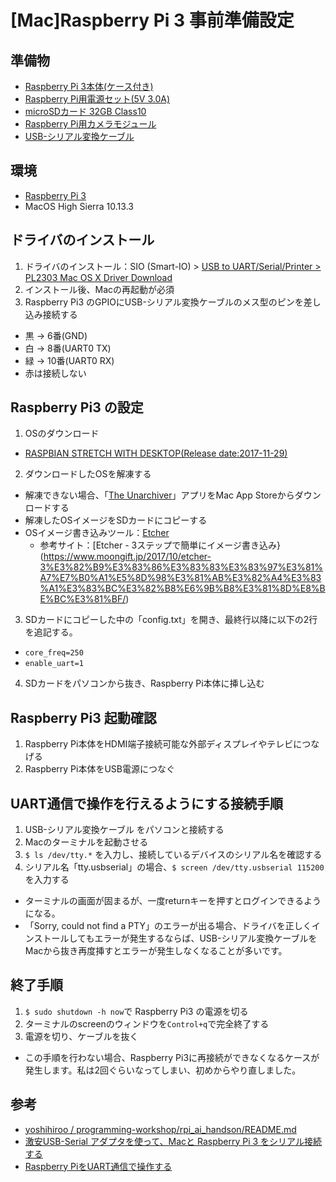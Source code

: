 # [Mac]Raspberry Pi 3 事前準備設定

## 準備物
- [Raspberry Pi 3本体(ケース付き)](http://amzn.to/2o2kDyu)
- [Raspberry Pi用電源セット(5V 3.0A)](http://amzn.to/2EKAxao)
- [microSDカード 32GB Class10](http://amzn.to/2sze6zW)
- [Raspberry Pi用カメラモジュール](http://amzn.to/2o32ccO)
- [USB-シリアル変換ケーブル](http://amzn.to/2EHbNQm)

## 環境
- [Raspberry Pi 3](http://amzn.to/2o2kDyu)
- MacOS High Sierra 10.13.3

## ドライバのインストール
1. ドライバのインストール：SIO (Smart-IO)  > [USB to UART/Serial/Printer  > PL2303 Mac OS X Driver Download](http://www.prolific.com.tw/us/showproduct.aspx?p_id=229&pcid=41)
2. インストール後、Macの再起動が必須
3. Raspberry Pi3 のGPIOにUSB-シリアル変換ケーブルのメス型のピンを差し込み接続する
  - 黒 -> 6番(GND)
  - 白 -> 8番(UART0 TX)
  -  緑 -> 10番(UART0 RX)
  - 赤は接続しない

## Raspberry Pi3 の設定
1. OSのダウンロード
  - [RASPBIAN STRETCH WITH DESKTOP(Release date:2017-11-29)](http://ftp.jaist.ac.jp/pub/raspberrypi/raspbian/images/raspbian-2017-12-01/2017-11-29-raspbian-stretch.zip)
2. ダウンロードしたOSを解凍する
  - 解凍できない場合、「[The Unarchiver](https://itunes.apple.com/jp/app/the-unarchiver/id425424353?mt=12)」アプリをMac App Storeからダウンロードする
  - 解凍したOSイメージをSDカードにコピーする
  - OSイメージ書き込みツール：[Etcher](https://etcher.io/)
    - 参考サイト：[Etcher - 3ステップで簡単にイメージ書き込み}(https://www.moongift.jp/2017/10/etcher-3%E3%82%B9%E3%83%86%E3%83%83%E3%83%97%E3%81%A7%E7%B0%A1%E5%8D%98%E3%81%AB%E3%82%A4%E3%83%A1%E3%83%BC%E3%82%B8%E6%9B%B8%E3%81%8D%E8%BE%BC%E3%81%BF/)
3. SDカードにコピーした中の「config.txt」を開き、最終行以降に以下の2行を追記する。
  - `core_freq=250`
  - `enable_uart=1`
4. SDカードをパソコンから抜き、Raspberry Pi本体に挿し込む

##  Raspberry Pi3 起動確認
1. Raspberry Pi本体をHDMI端子接続可能な外部ディスプレイやテレビにつなげる
2. Raspberry Pi本体をUSB電源につなぐ

## UART通信で操作を行えるようにする接続手順
1. USB-シリアル変換ケーブル をパソコンと接続する
2. Macのターミナルを起動させる
3. `$ ls /dev/tty.*` を入力し、接続しているデバイスのシリアル名を確認する
4. シリアル名「tty.usbserial」の場合、`$ screen /dev/tty.usbserial 115200` を入力する
  - ターミナルの画面が固まるが、一度returnキーを押すとログインできるようになる。
  - 「Sorry, could not find a PTY」のエラーが出る場合、ドライバを正しくインストールしてもエラーが発生するならば、USB-シリアル変換ケーブルをMacから抜き再度挿すとエラーが発生しなくなることが多いです。

## 終了手順
1. `$ sudo shutdown -h now`で Raspberry Pi3 の電源を切る 
2. ターミナルのscreenのウィンドウを`Control+q`で完全終了する
3. 電源を切り、ケーブルを抜く
- この手順を行わない場合、Raspberry Pi3に再接続ができなくなるケースが発生します。私は2回ぐらいなってしまい、初めからやり直しました。


## 参考
- [yoshihiroo / programming-workshop/rpi_ai_handson/README.md](https://github.com/yoshihiroo/programming-workshop/blob/master/rpi_ai_handson/README.md#%E6%A9%9F%E6%9D%90%E8%B3%BC%E5%85%A5%E3%82%AC%E3%82%A4%E3%83%89)
- [激安USB-Serial アダプタを使って、Macと Raspberry Pi 3 をシリアル接続する](https://qiita.com/tmishina/items/612d7d1a7d76364a9e45)
- [Raspberry PiをUART通信で操作する](https://qiita.com/shishamo_dev/items/9735ce2fcdd26cf46577)
